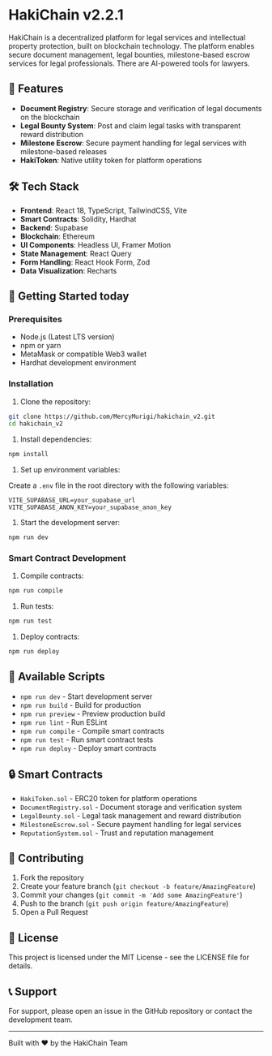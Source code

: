# HakiChain v2.2.1

HakiChain is a decentralized platform for legal services and intellectual property protection, built on blockchain technology. The platform enables secure document management, legal bounties, milestone-based escrow services for legal professionals. There are AI-powered tools for lawyers. 

## 🌟 Features

- **Document Registry**: Secure storage and verification of legal documents on the blockchain
- **Legal Bounty System**: Post and claim legal tasks with transparent reward distribution
- **Milestone Escrow**: Secure payment handling for legal services with milestone-based releases
- **HakiToken**: Native utility token for platform operations

## 🛠️ Tech Stack

- **Frontend**: React 18, TypeScript, TailwindCSS, Vite
- **Smart Contracts**: Solidity, Hardhat
- **Backend**: Supabase
- **Blockchain**: Ethereum
- **UI Components**: Headless UI, Framer Motion
- **State Management**: React Query
- **Form Handling**: React Hook Form, Zod
- **Data Visualization**: Recharts

## 🚀 Getting Started today


### Prerequisites

- Node.js (Latest LTS version)
- npm or yarn
- MetaMask or compatible Web3 wallet
- Hardhat development environment

### Installation

1. Clone the repository:

```bash
git clone https://github.com/MercyMurigi/hakichain_v2.git
cd hakichain_v2
```

1. Install dependencies:

```bash
npm install
```

1. Set up environment variables:

Create a `.env` file in the root directory with the following variables:

```env
VITE_SUPABASE_URL=your_supabase_url
VITE_SUPABASE_ANON_KEY=your_supabase_anon_key
```

1. Start the development server:

```bash
npm run dev
```

### Smart Contract Development

1. Compile contracts:

```bash
npm run compile
```

1. Run tests:

```bash
npm run test
```

1. Deploy contracts:

```bash
npm run deploy
```

## 📝 Available Scripts

- `npm run dev` - Start development server
- `npm run build` - Build for production
- `npm run preview` - Preview production build
- `npm run lint` - Run ESLint
- `npm run compile` - Compile smart contracts
- `npm run test` - Run smart contract tests
- `npm run deploy` - Deploy smart contracts

## 🔒 Smart Contracts

- `HakiToken.sol` - ERC20 token for platform operations
- `DocumentRegistry.sol` - Document storage and verification system
- `LegalBounty.sol` - Legal task management and reward distribution
- `MilestoneEscrow.sol` - Secure payment handling for legal services
- `ReputationSystem.sol` - Trust and reputation management

## 🤝 Contributing

1. Fork the repository
2. Create your feature branch (`git checkout -b feature/AmazingFeature`)
3. Commit your changes (`git commit -m 'Add some AmazingFeature'`)
4. Push to the branch (`git push origin feature/AmazingFeature`)
5. Open a Pull Request

## 📄 License

This project is licensed under the MIT License - see the LICENSE file for details.

## 📞 Support

For support, please open an issue in the GitHub repository or contact the development team.

---

Built with ❤️ by the HakiChain Team
